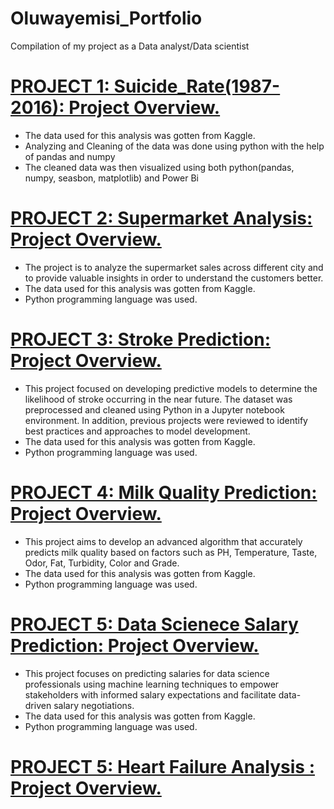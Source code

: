 # Oluwayemisi_Portfolio
Compilation of my project as a Data analyst/Data scientist

# [PROJECT 1: Suicide_Rate(1987-2016): Project Overview.](https://github.com/oluwayemisi1/World_Suicide_Rate)
*	The data used for this analysis was gotten from Kaggle. 
*	Analyzing and Cleaning of the data was done using python with the help of pandas and numpy
*	The cleaned data was then visualized using both python(pandas, numpy, seasbon, matplotlib) and Power Bi

# [PROJECT 2: Supermarket Analysis: Project Overview.](https://github.com/oluwayemisi1/Supermarket-Analysis)
* The project is to analyze the supermarket sales across different city and to provide valuable insights in order to understand the customers better.
* The data used for this analysis was gotten from Kaggle. 
* Python programming language was used.

# [PROJECT 3: Stroke Prediction: Project Overview.](https://github.com/oluwayemisi1/Stroke-Prediction-)
* This project focused on developing predictive models to determine the likelihood of stroke occurring in the near future. The dataset was preprocessed and cleaned using Python in a Jupyter notebook environment. In addition, previous projects were reviewed to identify best practices and approaches to model development.
* The data used for this analysis was gotten from Kaggle. 
* Python programming language was used.

# [PROJECT 4: Milk Quality Prediction: Project Overview.](https://github.com/oluwayemisi1/Milk-Quality-Prediction)
* This project aims to develop an advanced algorithm that accurately predicts milk quality based on factors such as PH, Temperature, Taste, Odor, Fat, Turbidity, Color and Grade.
* The data used for this analysis was gotten from Kaggle. 
* Python programming language was used.
  
# [PROJECT 5: Data Scienece Salary Prediction: Project Overview.](https://github.com/oluwayemisi1/Data-Science-Salaries-prediction)
* This project focuses on predicting salaries for data science professionals using machine learning techniques to empower stakeholders with informed salary expectations and facilitate data-driven salary negotiations.
* The data used for this analysis was gotten from Kaggle. 
* Python programming language was used.

# [PROJECT 5: Heart Failure Analysis : Project Overview.](https://github.com/oluwayemisi1/Breast_Cancer_Analysis)
